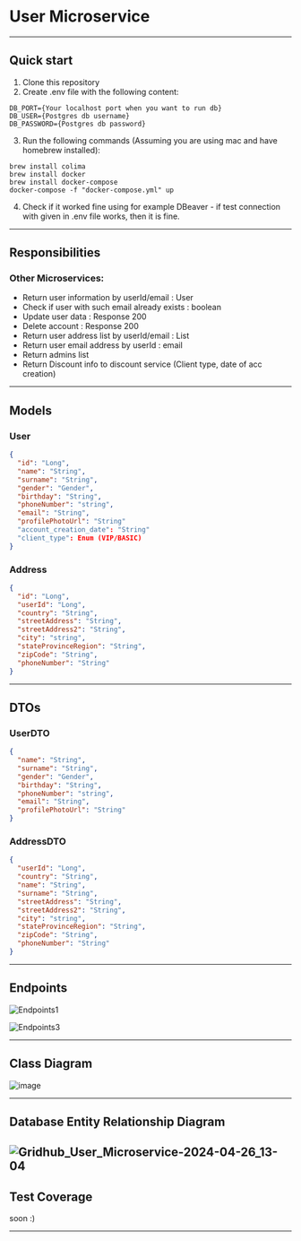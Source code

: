# User Microservice

---
## Quick start
1. Clone this repository
2. Create .env file with the following content:
```properties
DB_PORT={Your localhost port when you want to run db}
DB_USER={Postgres db username}
DB_PASSWORD={Postgres db password}
```
3. Run the following commands (Assuming you are using mac and have homebrew installed):
```shell
brew install colima
brew install docker
brew install docker-compose
docker-compose -f "docker-compose.yml" up 
```
4. Check if it worked fine using for example DBeaver - if test connection with given in .env file works, then it is fine.

---
## Responsibilities
### Other Microservices: 
- Return user information by userId/email : User
- Check if user with such email already exists : boolean
- Update user data : Response 200
- Delete account : Response 200
- Return user address list by userId/email : List<address>
- Return user email address by userId : email
- Return admins list
- Return Discount info to discount service (Client type, date of acc creation)

---
## Models
### User
```json
{
  "id": "Long",
  "name": "String",
  "surname": "String",
  "gender": "Gender",
  "birthday": "String",
  "phoneNumber": "string",
  "email": "String",
  "profilePhotoUrl": "String"
  "account_creation_date": "String"
  "client_type": Enum (VIP/BASIC)
}
```
### Address
```json
{
  "id": "Long",
  "userId": "Long",
  "country": "String",
  "streetAddress": "String",
  "streetAddress2": "String",
  "city": "string",
  "stateProvinceRegion": "String",
  "zipCode": "String",
  "phoneNumber": "String"
}
```
---
## DTOs
### UserDTO
```json
{
  "name": "String",
  "surname": "String",
  "gender": "Gender",
  "birthday": "String",
  "phoneNumber": "string",
  "email": "String",
  "profilePhotoUrl": "String"
}
```
### AddressDTO
```json
{
  "userId": "Long",
  "country": "String",
  "name": "String",
  "surname": "String",
  "streetAddress": "String",
  "streetAddress2": "String",
  "city": "string",
  "stateProvinceRegion": "String",
  "zipCode": "String",
  "phoneNumber": "String"
}
```
---
## Endpoints
![Endpoints1](/uploads/a066a357d7d75f7f76a88d48d7c40595/Endpoints1.png)

![Endpoints3](/uploads/e3d08b0319f43ef3643d27a608a215dc/Endpoints3.png)

---

## Class Diagram

![image](/uploads/f16a18483577cad37b45cb99fde4f6a5/image.webp)

---

## Database Entity Relationship Diagram
![Gridhub_User_Microservice-2024-04-26_13-04](/uploads/5d5a0407eb518efca5bc7a7a41552096/Gridhub_User_Microservice-2024-04-26_13-04.png)
---

## Test Coverage

soon :) 

---